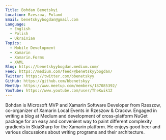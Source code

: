 ```yaml
---
Title: Bohdan Benetskyi
Location: Rzeszow, Poland
Email: benetskyybogdan@gmail.com
Language:
  - English
  - Polish
  - Ukrainian
Topics:
  - Mobile Development
  - Xamarin
  - Xamarin.Forms
  - XAML
Blog: https://benetskyybogdan.medium.com/
Feed: https://medium.com/feed/@benetskyybogdan/
Twitter: https://twitter.com/bbenetskyy
GitHub: https://github.com/bbenetskyy
MeetUp: https://www.meetup.com/members/187085392/
YouTube: https://www.youtube.com/user/TheKwik12
---
```

Bohdan is Microsoft MVP and Xamarin Software Developer from Rzeszow, co-organizer of Xamarin Local Events in Rzeszow & Cracow. Engaged in writing a blog at Medium and development of cross-platform NuGet package for an easy and convenient way to paint different complexity gradients in SkiaSharp for the Xamarin platform. He enjoys good beer and various discussions about writing programs and their architecture.

